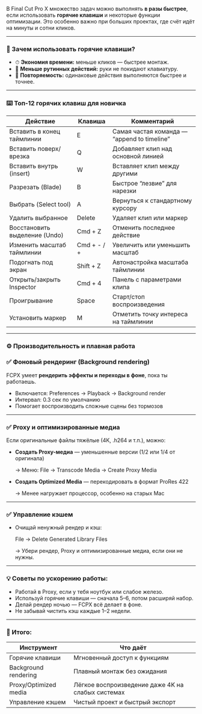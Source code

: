 В Final Cut Pro X множество задач можно выполнять **в разы быстрее**, если использовать **горячие клавиши** и некоторые функции оптимизации. Это особенно важно при больших проектах, где счёт идёт на минуты и сотни кликов.

---

### **🎹 Зачем использовать горячие клавиши?**

- ⏱ **Экономия времени:** меньше кликов — быстрее монтаж.
- 🧠 **Меньше рутинных действий:** руки не покидают клавиатуру.
- 🔁 **Повторяемость:** одинаковые действия выполняются быстрее и точнее.

---

### **⌨️ Топ-12 горячих клавиш для новичка**

| **Действие** | **Клавиша** | **Комментарий** |
| --- | --- | --- |
| Вставить в конец таймлинии | E | Самая частая команда — “append to timeline” |
| Вставить поверх/врезка | Q | Добавляет клип над основной линией |
| Вставить внутрь (insert) | W | Вставляет клип между другими |
| Разрезать (Blade) | B | Быстрое “лезвие” для нарезки |
| Выбрать (Select tool) | A | Вернуться к стандартному курсору |
| Удалить выбранное | Delete | Удаляет клип или маркер |
| Восстановить выделение (Undo) | Cmd + Z | Отменить последнее действие |
| Изменить масштаб таймлинии | Cmd + - / + | Увеличить или уменьшить масштаб |
| Подогнать под экран | Shift + Z | Автонастройка масштаба таймлинии |
| Открыть/закрыть Inspector | Cmd + 4 | Панель с параметрами клипа |
| Проигрывание | Space | Старт/стоп воспроизведения |
| Установить маркер | M | Отметить точку интереса на таймлинии |

---

### **⚙️ Производительность и плавная работа**

### **✅ Фоновый рендеринг (Background rendering)**

FCPX умеет **рендерить эффекты и переходы в фоне**, пока ты работаешь.

- Включается: Preferences → Playback → Background render
- Интервал: 0.3 сек по умолчанию
- Помогает воспроизводить сложные сцены без тормозов

---

### **✅ Proxy и оптимизированные медиа**

Если оригинальные файлы тяжёлые (4K, .h264 и т.п.), можно:

- **Создать Proxy-медиа** — уменьшенные версии (1/2 или 1/4 от оригинала)
    
    → Меню: File → Transcode Media → Create Proxy Media
    
- **Создать Optimized Media** — перекодировать в формат ProRes 422
    
    → Менее нагружает процессор, особенно на старых Mac
    

---

### **✅ Управление кэшем**

- Очищай ненужный рендер и кэш:
    
    File → Delete Generated Library Files
    
    → Убери рендер, Proxy и оптимизированные медиа, если они не нужны.
    

---

### **💡 Советы по ускорению работы:**

- Работай в Proxy, если у тебя ноутбук или слабое железо.
- Используй горячие клавиши — сначала 5–6, потом расширяй набор.
- Делай рендер ночью — FCPX всё делает в фоне.
- Не забывай чистить кэш каждые 1–2 недели.

---

### **📌 Итого:**

| **Инструмент** | **Что даёт** |
| --- | --- |
| Горячие клавиши | Мгновенный доступ к функциям |
| Background rendering | Плавный монтаж без ожидания |
| Proxy/Optimized media | Лёгкое воспроизведение даже 4K на слабых системах |
| Управление кэшем | Чистый проект и быстрый экспорт |